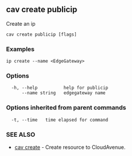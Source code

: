 ## cav create publicip

Create an ip

```
cav create publicip [flags]
```

### Examples

```
ip create --name <EdgeGateway>
```

### Options

```
  -h, --help          help for publicip
      --name string   edgegateway name
```

### Options inherited from parent commands

```
  -t, --time   time elapsed for command
```

### SEE ALSO

* [cav create](cav_create.md)	 - Create resource to CloudAvenue.

